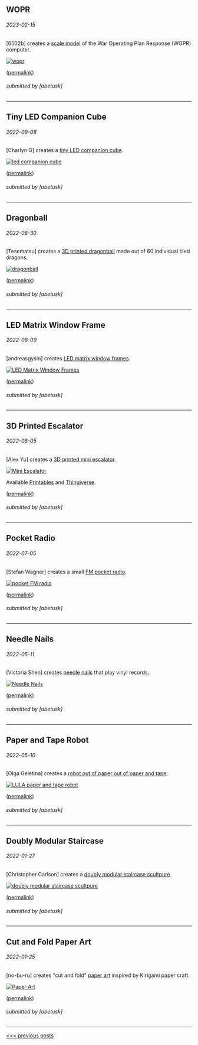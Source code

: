 WOPR
----

###### 2023-02-15

\[6502b\] creates a [scale model](https://twitter.com/6502b/status/1624098447245684763) of the War Operating Plan Response (WOPR) computer.

[![wopr](img/2023-02-15_wopr.gif)](https://twitter.com/6502b/status/1624098447245684763)


([permalink](https://web.archive.org/web/20230216060153/https://www.instagram.com/miniatua/))

###### submitted by \[abetusk\]




---


Tiny LED Companion Cube
----

###### 2022-09-08

\[Charlyn G\] creates a [tiny LED companion cube](https://learn.adafruit.com/tiny-led-wifi-cube).

[![led companion cube](img/2022-09-08-companion-cube.gif)](https://learn.adafruit.com/tiny-led-wifi-cube)


([permalink](https://web.archive.org/web/20220907165214/https://learn.adafruit.com/tiny-led-wifi-cube))

###### submitted by \[abetusk\]




---


Dragonball
----

###### 2022-08-30

\[Tesematsu\] creates a [3D printed dragonball](https://twitter.com/Tesematsu/status/1564571381131509760) made out of 60 individual tiled dragons.

[![dragonball](img/2022-08-30_dragonball.jpg)](https://twitter.com/Tesematsu/status/1564571381131509760)


([permalink](https://web.archive.org/web/20220831032150/https://twitter.com/Tesematsu/status/1564571381131509760))

###### submitted by \[abetusk\]




---


LED Matrix Window Frame
----

###### 2022-08-09

\[andreasgysin\] creates [LED matrix window frames](https://twitter.com/andreasgysin/status/1556663717961601028).

[![LED Matrix Window Frames](img/2022-08-09-window-led-frame.gif)](https://twitter.com/andreasgysin/status/1556663717961601028)


([permalink](https://web.archive.org/web/20220808225654/https://twitter.com/andreasgysin/status/1556663717961601028))

###### submitted by \[abetusk\]




---


3D Printed Escalator
----

###### 2022-08-05

\[Alex Yu\] creates a [3D printed mini escalator](https://www.youtube.com/watch?v=d-7QTrCJvpQ).

[![Mini Escalator](img/2022-08-05-tiny-escalator.gif)](https://www.youtube.com/watch?v=d-7QTrCJvpQ)

Available [Printables](https://www.printables.com/model/190972-motorized-mini-desktop-escalator) and [Thingiverse](https://www.thingiverse.com/thing:5375662).

([permalink](https://web.archive.org/web/20220704215552/https://www.youtube.com/watch?v=d-7QTrCJvpQ))

###### submitted by \[abetusk\]




---


Pocket Radio
----

###### 2022-07-05

\[Stefan Wagner\] creates a small [FM pocket radio](https://github.com/wagiminator/ATtiny412-PocketRadio).

[![pocket FM radio](img/2022-07-05-pocketfm.jpg)](https://github.com/wagiminator/ATtiny412-PocketRadio)

([permalink](https://web.archive.org/web/20220704164010/https://github.com/wagiminator/ATtiny412-PocketRadio))

###### submitted by \[abetusk\]




---


Needle Nails
----

###### 2022-05-11

\[Victoria Shen\] creates [needle nails](https://www.instagram.com/p/CP8xXBIDbSk/) that play vinyl records.

[![Needle Nails](img/2022-05-11-needle-nail.gif)](https://www.instagram.com/p/CP8xXBIDbSk/)

([permalink](https://web.archive.org/web/20220226154926/https://twitter.com/EvicShen/status/1403368102742532096))

###### submitted by \[abetusk\]




---


Paper and Tape Robot
----

###### 2022-05-10

\[Olga Geletina\] creates a [robot out of paper out of paper and tape](https://www.geletina.com/lula).

[![LULA paper and tape robot](img/2022-05-10-lula.jpg)](https://www.geletina.com/lula)


([permalink](https://web.archive.org/web/20210412145000/https://www.geletina.com/lula))

###### submitted by \[abetusk\]




---


Doubly Modular Staircase
----

###### 2022-01-27

\[Christopher Carlson\] creates a [doubly modular staircase scultpure](https://christophercarlson.com/portfolio/doubly-modular-sculpture/).

[![doubly modular staircase scultpure](img/2022-01-27_doubly-modular-staircase.jpg)](https://christophercarlson.com/portfolio/doubly-modular-sculpture/)


([permalink](https://web.archive.org/web/20210419061815/https://christophercarlson.com/portfolio/doubly-modular-sculpture/))

###### submitted by \[abetusk\]




---


Cut and Fold Paper Art
----

###### 2022-01-25

\[no-bu-ru\] creates "cut and fold" [paper art](https://no-bu-ru.com/collections/paper-art) inspired by Kirigami paper craft.

[![Paper Art](img/2022-01-25-paper-fold-architecture.jpg)](https://no-bu-ru.com/collections/paper-art)


([permalink](https://web.archive.org/web/20220125215733/https://no-bu-ru.com/collections/paper-art))

###### submitted by \[abetusk\]




---





[<<< previous posts](1.html)



